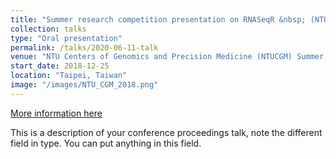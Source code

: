 ```yaml
---
title: "Summer research competition presentation on RNASeqR &nbsp; (NTUCGM 2018)"
collection: talks
type: "Oral presentation"
permalink: /talks/2020-06-11-talk
venue: "NTU Centers of Genomics and Precision Medicine (NTUCGM) Summer Research"
start_date: 2018-12-25
location: "Taipei, Taiwan"
image: "/images/NTU_CGM_2018.png"
---
```


[More information here](https://icibm2019.org/index.htm)

This is a description of your conference proceedings talk, note the different field in type. You can put anything in this field.
